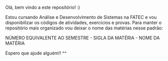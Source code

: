 Olá, bem vindo a este repositório! :) 

Estou cursando Análise e Desenvolvimento de Sistemas na FATEC e vou disponibilizar os códigos de atividades, exercícios e provas. 
Para manter o repositório mais organizado vou deixar o nome das matérias nesse padrão: 

NÚMERO EQUIVALENTE AO SEMESTRE - SIGLA DA MATÉRIA - NOME DA MATÉRIA 

Espero que ajude alguém!! ^^
